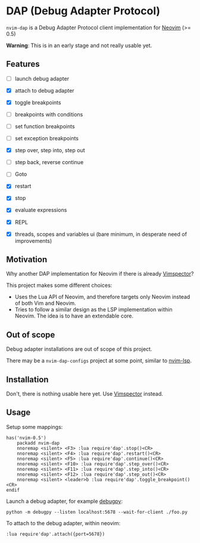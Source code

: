 # DAP (Debug Adapter Protocol)

`nvim-dap` is a Debug Adapter Protocol client implementation for [Neovim][1] (>= 0.5)

**Warning**: This is in an early stage and not really usable yet.


## Features

- [ ] launch debug adapter
- [x] attach to debug adapter
- [x] toggle breakpoints
- [ ] breakpoints with conditions
- [ ] set function breakpoints
- [ ] set exception breakpoints
- [x] step over, step into, step out
- [ ] step back, reverse continue
- [ ] Goto
- [x] restart
- [x] stop
- [x] evaluate expressions
- [x] REPL
- [x] threads, scopes and variables ui (bare minimum, in desperate need of improvements)


## Motivation

Why another DAP implementation for Neovim if there is already [Vimspector][2]?

This project makes some different choices:

- Uses the Lua API of Neovim, and therefore targets only Neovim instead of both Vim and Neovim.
- Tries to follow a similar design as the LSP implementation within Neovim. The idea is to have an extendable core.


## Out of scope

Debug adapter installations are out of scope of this project.

There may be a `nvim-dap-configs` project at some point, similar to [nvim-lsp][3].

## Installation

Don't, there is nothing usable here yet. Use [Vimspector][2] instead.


## Usage

Setup some mappings:

```
has('nvim-0.5')
    packadd nvim-dap
    nnoremap <silent> <F3> :lua require'dap'.stop()<CR>
    nnoremap <silent> <F4> :lua require'dap'.restart()<CR>
    nnoremap <silent> <F5> :lua require'dap'.continue()<CR>
    nnoremap <silent> <F10> :lua require'dap'.step_over()<CR>
    nnoremap <silent> <F11> :lua require'dap'.step_into()<CR>
    nnoremap <silent> <F12> :lua require'dap'.step_out()<CR>
    nnoremap <silent> <leader>b :lua require'dap'.toggle_breakpoint()<CR>
endif
```

Launch a debug adapter, for example [debugpy][4]:

```
python -m debugpy --listen localhost:5678 --wait-for-client ./foo.py
```


To attach to the debug adapter, within neovim:


```
:lua require'dap'.attach({port=5678})
```


[1]: https://neovim.io/
[2]: https://github.com/puremourning/vimspector
[3]: https://github.com/neovim/nvim-lsp
[4]: https://github.com/microsoft/debugpy

